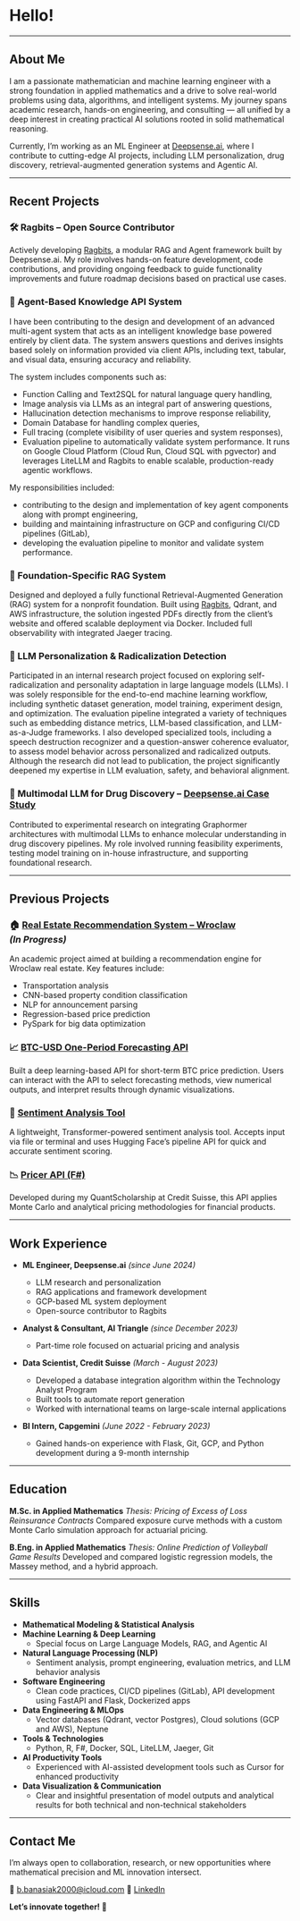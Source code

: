 # Hello!

---

## About Me

I am a passionate mathematician and machine learning engineer with a strong foundation in applied mathematics and a drive to solve real-world problems using data, algorithms, and intelligent systems. My journey spans academic research, hands-on engineering, and consulting — all unified by a deep interest in creating practical AI solutions rooted in solid mathematical reasoning.

Currently, I’m working as an ML Engineer at [Deepsense.ai](https://deepsense.ai/), where I contribute to cutting-edge AI projects, including LLM personalization, drug discovery, retrieval-augmented generation systems and Agentic AI.

---

## Recent Projects

### 🛠️ Ragbits – Open Source Contributor

Actively developing [Ragbits](https://ragbits.deepsense.ai/), a modular RAG and Agent framework built by Deepsense.ai. My role involves hands-on feature development, code contributions, and providing ongoing feedback to guide functionality improvements and future roadmap decisions based on practical use cases.

### 🔗 Agent-Based Knowledge API System

I have been contributing to the design and development of an advanced multi-agent system that acts as an intelligent knowledge base powered entirely by client data. The system answers questions and derives insights based solely on information provided via client APIs, including text, tabular, and visual data, ensuring accuracy and reliability. 

The system includes components such as:

* Function Calling and Text2SQL for natural language query handling,
* Image analysis via LLMs as an integral part of answering questions,
* Hallucination detection mechanisms to improve response reliability,
* Domain Database for handling complex queries,
* Full tracing (complete visibility of user queries and system responses),
* Evaluation pipeline to automatically validate system performance.
It runs on Google Cloud Platform (Cloud Run, Cloud SQL with pgvector) and leverages LiteLLM and Ragbits to enable scalable, production-ready agentic workflows.

My responsibilities included:

* contributing to the design and implementation of key agent components along with prompt engineering,
* building and maintaining infrastructure on GCP and configuring CI/CD pipelines (GitLab),
* developing the evaluation pipeline to monitor and validate system performance.

### 📄 Foundation-Specific RAG System

Designed and deployed a fully functional Retrieval-Augmented Generation (RAG) system for a nonprofit foundation. Built using [Ragbits](https://ragbits.deepsense.ai/), Qdrant, and AWS infrastructure, the solution ingested PDFs directly from the client’s website and offered scalable deployment via Docker. Included full observability with integrated Jaeger tracing.

### 🧠 LLM Personalization & Radicalization Detection

Participated in an internal research project focused on exploring self-radicalization and personality adaptation in large language models (LLMs). I was solely responsible for the end-to-end machine learning workflow, including synthetic dataset generation, model training, experiment design, and optimization. The evaluation pipeline integrated a variety of techniques such as embedding distance metrics, LLM-based classification, and LLM-as-a-Judge frameworks. I also developed specialized tools, including a speech destruction recognizer and a question-answer coherence evaluator, to assess model behavior across personalized and radicalized outputs. Although the research did not lead to publication, the project significantly deepened my expertise in LLM evaluation, safety, and behavioral alignment.

### 🧪 Multimodal LLM for Drug Discovery – [Deepsense.ai Case Study](https://deepsense.ai/case-studies/enhancing-in-silico-drug-discovery-with-a-multimodal-llm/)

Contributed to experimental research on integrating Graphormer architectures with multimodal LLMs to enhance molecular understanding in drug discovery pipelines. My role involved running feasibility experiments, testing model training on in-house infrastructure, and supporting foundational research.

---

## Previous Projects

### 🏠 [Real Estate Recommendation System – Wroclaw](https://github.com/BanasiakB/WroclawRealEstateREC) <br>*(In Progress)*

An academic project aimed at building a recommendation engine for Wroclaw real estate. Key features include:

* Transportation analysis
* CNN-based property condition classification
* NLP for announcement parsing
* Regression-based price prediction
* PySpark for big data optimization

### 📈 [BTC-USD One-Period Forecasting API](https://github.com/BanasiakB/ForecastingAPI)

Built a deep learning-based API for short-term BTC price prediction. Users can interact with the API to select forecasting methods, view numerical outputs, and interpret results through dynamic visualizations.


### 💬 [Sentiment Analysis Tool](https://github.com/BanasiakB/Sentiment)

A lightweight, Transformer-powered sentiment analysis tool. Accepts input via file or terminal and uses Hugging Face’s pipeline API for quick and accurate sentiment scoring.


### 📉 [Pricer API (F#)](https://github.com/BanasiakB/Pricer)

Developed during my QuantScholarship at Credit Suisse, this API applies Monte Carlo and analytical pricing methodologies for financial products.


---

## Work Experience

* **ML Engineer, Deepsense.ai** *(since June 2024)*

  * LLM research and personalization
  * RAG applications and framework development
  * GCP-based ML system deployment
  * Open-source contributor to Ragbits

* **Analyst & Consultant, AI Triangle** *(since December 2023)*

  * Part-time role focused on actuarial pricing and analysis
    
* **Data Scientist, Credit Suisse** *(March - August 2023)*

  * Developed a database integration algorithm within the Technology Analyst Program
  * Built tools to automate report generation
  * Worked with international teams on large-scale internal applications

* **BI Intern, Capgemini** *(June 2022 - February 2023)*

  * Gained hands-on experience with Flask, Git, GCP, and Python development during a 9-month internship

---

## Education

**M.Sc. in Applied Mathematics**
*Thesis:* *Pricing of Excess of Loss Reinsurance Contracts*
Compared exposure curve methods with a custom Monte Carlo simulation approach for actuarial pricing.

**B.Eng. in Applied Mathematics**
*Thesis:* *Online Prediction of Volleyball Game Results*
Developed and compared logistic regression models, the Massey method, and a hybrid approach.

---

## Skills

* **Mathematical Modeling & Statistical Analysis**
* **Machine Learning & Deep Learning**
  * Special focus on Large Language Models, RAG, and Agentic AI
* **Natural Language Processing (NLP)**
  * Sentiment analysis, prompt engineering, evaluation metrics, and LLM behavior analysis
* **Software Engineering**
  * Clean code practices, CI/CD pipelines (GitLab), API development using FastAPI and Flask, Dockerized apps
* **Data Engineering & MLOps**
  * Vector databases (Qdrant, vector Postgres), Cloud solutions (GCP and AWS), Neptune
* **Tools & Technologies**
  * Python, R, F#, Docker, SQL, LiteLLM, Jaeger, Git
* **AI Productivity Tools**
  * Experienced with AI-assisted development tools such as Cursor for enhanced productivity
* **Data Visualization & Communication**
  * Clear and insightful presentation of model outputs and analytical results for both technical and non-technical stakeholders

---

## Contact Me

I’m always open to collaboration, research, or new opportunities where mathematical precision and ML innovation intersect.

📧 [b.banasiak2000@icloud.com](mailto:b.banasiak2000@icloud.com)
🔗 [LinkedIn](https://linkedin.com/in/bogdan-banasiak)

**Let’s innovate together! 🚀**






